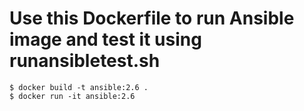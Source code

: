 # Use this Dockerfile to run Ansible image and test it using runansibletest.sh
```
$ docker build -t ansible:2.6 .
$ docker run -it ansible:2.6
```
